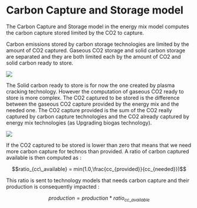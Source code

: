 # Carbon Capture and Storage model

The Carbon Capture and Storage model in the energy mix model computes the carbon capture stored limited by the CO2 to capture.


Carbon emissions stored by carbon storage technologies are limited by the amount of CO2 captured. Gaseous CO2 storage and solid carbon storage are separated and they are both limited each by the amount of CO2 and solid carbon ready to store.

![](carbon_stored.PNG)

The Solid carbon ready to store is for now the one created by plasma cracking technology. However the computation of gaseous CO2 ready to store is more complex. The CO2 captured to be stored is the difference between the gaseous CO2 capture provided by the energy mix and the needed one. The CO2 capture provided is the sum of the CO2 really captured by carbon capture technologies and the CO2 already captured by energy mix technologies (as Upgrading biogas technology).

![](Carbon_captured_to_be_stored.PNG)

If the CO2 captured to be stored is lower than zero that means that we need more carbon capture for technos than provided. A ratio of carbon captured available is then computed as :

$$ratio_{cc\_available}  = min(1.0,\frac{cc_{provided}}{cc_{needed}})$$

This ratio is sent to technology models that needs carbon capture and their production is consequently impacted :

$$production  = production*ratio_{cc\_available}$$
